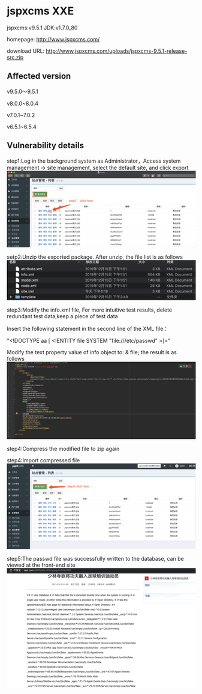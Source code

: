 # jspxcms XXE
jspxcms:v9.5.1 JDK:v1.7.0_80

homepage: http://www.jspxcms.com/

download URL: http://www.jspxcms.com/uploads/jspxcms-9.5.1-release-src.zip

## Affected version
v9.5.0～9.5.1

v8.0.0~8.0.4

v7.0.1~7.0.2

v6.5.1~6.5.4

## Vulnerability details
step1:Log in the background system as Administrator，Access system management -> site management, select the default site, and click export
![](https://github.com/rebic/jspxcms/blob/master/11.png)

setp2:Unzip the exported package. After unzip, the file list is as follows
![](https://github.com/rebic/jspxcms/blob/master/12.png)

step3:Modify the info.xml file, For more intuitive test results, delete redundant test data,keep a piece of test data

Insert the following statement in the second line of the XML file：

  "\<!DOCTYPE aa \[
  \<!ENTITY file SYSTEM "file:///etc/passwd" \>\]\>"
  
Modify the text property value of info object to: & file; the result is as follows
![](https://github.com/rebic/jspxcms/blob/master/info.png)


step4:Compress the modified file to zip again

step4:Import compressed file
![](https://github.com/rebic/jspxcms/blob/master/15.png)

step5:The passwd file was successfully written to the database, can be viewed at the front-end site
![](https://github.com/rebic/jspxcms/blob/master/passwd.png)
